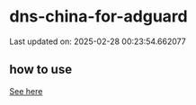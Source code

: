 # dns-china-for-adguard

Last updated on: 2025-02-28 00:23:54.662077

## how to use

[See here](https://github.com/AdguardTeam/AdGuardHome/wiki/Configuration#upstreams-from-file)